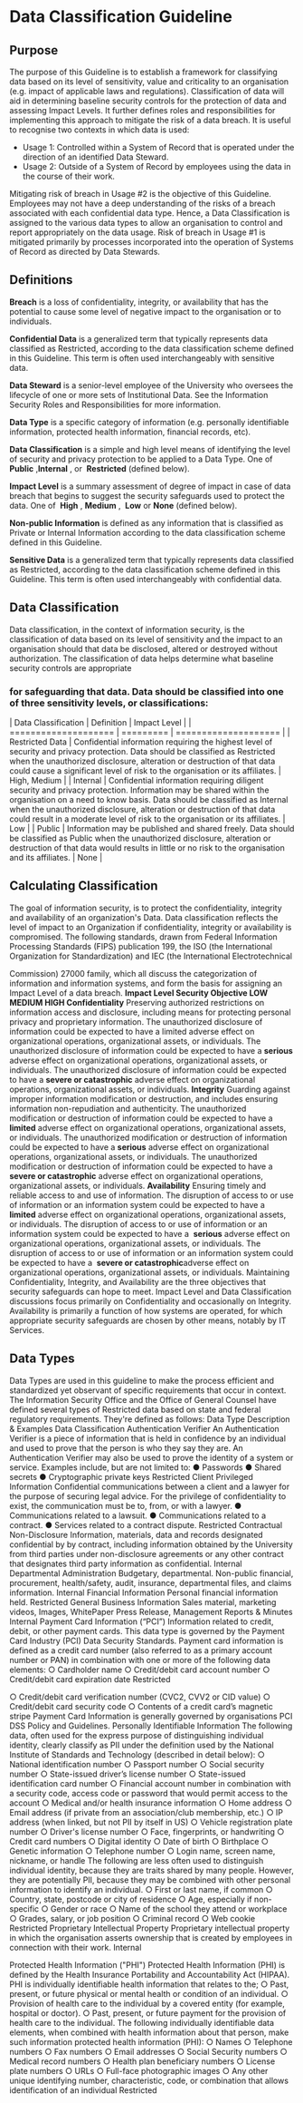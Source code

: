 # Data Classification Guideline

## Purpose

The purpose of this Guideline is to establish a framework for classifying data based on its level of
sensitivity, value and criticality to an organisation (e.g. impact of applicable laws and regulations).
Classification of data will aid in determining baseline security controls for the protection of data and
assessing Impact Levels. It further defines roles and responsibilities for implementing this approach to
mitigate the risk of a data breach.
It is useful to recognise two contexts in which data is used:

-  Usage 1: Controlled within a System of Record that is operated under the direction of an identified
Data Steward.
- Usage 2: Outside of a System of Record by employees using the data in the course of their work.

Mitigating risk of breach in Usage #2 is the objective of this Guideline. Employees may not have a deep
understanding of the risks of a breach associated with each confidential data type. Hence, a Data
Classification is assigned to the various data types to allow an organisation to control and report
appropriately on the data usage.
Risk of breach in Usage #1 is mitigated primarily by processes incorporated into the operation of Systems
of Record as directed by Data Stewards.

## Definitions

**Breach​** is a loss of confidentiality, integrity, or availability that has the potential to cause some level of
negative impact to the organisation or to individuals.

**Confidential Data​** is a generalized term that typically represents data classified as Restricted, according
to the data classification scheme defined in this Guideline. This term is often used interchangeably with
sensitive data.

**Data Steward​** is a senior-level employee of the University who oversees the lifecycle of one or more sets
of Institutional Data. See the Information Security Roles and Responsibilities for more information.

**Data Type​** is a specific category of information (e.g. personally identifiable information, protected health
information, financial records, etc).

**Data Classification​** is a simple and high level means of identifying the level of security and privacy
protection to be applied to a Data Type. One of ​ **Public​** ,​ **Internal​** , or ​ **Restricted​** (defined below).

**Impact Level​** is a summary assessment of degree of impact in case of data breach that begins to suggest
the security safeguards used to protect the data. One of ​ **High​** , ​ **Medium​** , ​ **Low​** or ​ **None​** (defined below).

**Non-public Information​** is defined as any information that is classified as Private or Internal Information
according to the data classification scheme defined in this Guideline.

**Sensitive Data​** is a generalized term that typically represents data classified as Restricted, according to
the data classification scheme defined in this Guideline. This term is often used interchangeably with
confidential data.

## Data Classification

Data classification, in the context of information security, is the classification of data based on its level of
sensitivity and the impact to an organisation should that data be disclosed, altered or destroyed without
authorization. The classification of data helps determine what baseline security controls are appropriate

### for safeguarding that data. Data should be classified into one of three sensitivity levels, or classifications:


| Data Classification  | Definition                                                                                                                                                                                                                                                                                                                                             | Impact Level         |
| ==================== | =========                                                                                                                                                                                                                                                                                                                                              | ==================== |
| Restricted Data      | Confidential information requiring the highest level of security and privacy protection. Data should be classified as Restricted when the unauthorized disclosure, alteration or destruction of that data could cause a significant level of risk to the organisation or its affiliates.                                                               | High, Medium         |
| Internal             | Confidential information requiring diligent security and privacy protection. Information may be shared within the organisation on a need to know basis. Data should be classified as Internal when the unauthorized disclosure, alteration or destruction of that data could result in a moderate level of risk to the organisation or its affiliates. | Low                  |
| Public               | Information may be published and shared freely. Data should be classified as Public when the unauthorized disclosure, alteration or destruction of that data would results in little or no risk to the organisation and its affiliates.                                                                                                                | None                 |

## Calculating Classification

The goal of information security, is to protect the confidentiality, integrity and availability of an
organization's Data. Data classification reflects the level of impact to an Organization if confidentiality,
integrity or availability is compromised.
The following standards, drawn from Federal Information Processing Standards (FIPS) publication 199, the
ISO (the International Organization for Standardization) and IEC (the International Electrotechnical


Commission) 27000 family, which all discuss the categorization of information and information systems,
and form the basis for assigning an Impact Level of a data breach.
**Impact Level
Security Objective LOW MEDIUM HIGH
Confidentiality**
Preserving authorized
restrictions on
information access and
disclosure, including
means for protecting
personal privacy and
proprietary information.
The unauthorized
disclosure of
information could be
expected to have a
limited adverse effect
on organizational
operations,
organizational assets,
or individuals.
The unauthorized
disclosure of
information could be
expected to have a
**serious​** adverse effect
on organizational
operations,
organizational assets,
or individuals.
The unauthorized
disclosure of
information could be
expected to have a
**severe or catastrophic**
adverse effect on
organizational
operations,
organizational assets,
or individuals.
**Integrity**
Guarding against
improper information
modification or
destruction, and
includes ensuring
information
non-repudiation and
authenticity.
The unauthorized
modification or
destruction of
information could be
expected to have a
**limited​** adverse effect
on organizational
operations,
organizational assets,
or individuals.
The unauthorized
modification or
destruction of
information could be
expected to have a
**serious​** adverse effect
on organizational
operations,
organizational assets,
or individuals.
The unauthorized
modification or
destruction of
information could be
expected to have a
**severe or catastrophic**
adverse effect on
organizational
operations,
organizational assets,
or individuals.
**Availability**
Ensuring timely and
reliable access to and
use of information.
The disruption of
access to or use of
information or an
information system
could be expected to
have a ​ **limited​** adverse
effect on organizational
operations,
organizational assets,
or individuals.
The disruption of
access to or use of
information or an
information system
could be expected to
have a ​ **serious​** adverse
effect on organizational
operations,
organizational assets,
or individuals.
The disruption of
access to or use of
information or an
information system
could be expected to
have a ​ **severe or
catastrophic​** adverse
effect on organizational
operations,
organizational assets,
or individuals.
Maintaining Confidentiality, Integrity, and Availability are the three objectives that security safeguards can
hope to meet. Impact Level and Data Classification discussions focus primarily on Confidentiality and
occasionally on Integrity. Availability is primarily a function of how systems are operated, for which
appropriate security safeguards are chosen by other means, notably by IT Services.

## Data Types


Data Types are used in this guideline to make the process efficient and standardized yet observant of
specific requirements that occur in context. The Information Security Office and the Office of General
Counsel have defined several types of Restricted data based on state and federal regulatory
requirements. They're defined as follows:
Data Type Description & Examples Data
Classification
Authentication
Verifier
An Authentication Verifier is a piece of information that is
held in confidence by an individual and used to prove that
the person is who they say they are. An Authentication
Verifier may also be used to prove the identity of a system
or service. Examples include, but are not limited to:
● Passwords
● Shared secrets
● Cryptographic private keys
Restricted
Client Privileged
Information
Confidential communications between a client and a
lawyer for the purpose of securing legal advice. For the
privilege of confidentiality to exist, the communication
must be to, from, or with a lawyer.
● Communications related to a lawsuit.
● Communications related to a contract.
● Services related to a contract dispute.
Restricted
Contractual
Non-Disclosure
Information, materials, data and records designated
confidential by by contract, including information obtained
by the University from third parties under non-disclosure
agreements or any other contract that designates third
party information as confidential.
Internal
Departmental
Administration
Budgetary, departmental. Non-public financial,
procurement, health/safety, audit, insurance, departmental
files, and claims information.
Internal
Financial
Information
Personal financial information held. Restricted
General Business
Information
Sales material, marketing videos, Images, WhitePaper
Press Release, Management Reports & Minutes
Internal
Payment Card
Information (“PCI”)
Information related to credit, debit, or other payment
cards. This data type is governed by the Payment Card
Industry (PCI) Data Security Standards. Payment card
information is defined as a credit card number (also
referred to as a primary account number or PAN) in
combination with one or more of the following data
elements:
○ Cardholder name
○ Credit/debit card account number
○ Credit/debit card expiration date
Restricted


○ Credit/debit card verification number (CVC2,
CVV2 or CID value)
○ Credit/debit card security code
○ Contents of a credit card’s magnetic stripe
Payment Card Information is generally governed by
organisations PCI DSS Policy and Guidelines.
Personally
Identifiable
Information
The following data, often used for the express purpose of
distinguishing individual identity, clearly classify as PII
under the definition used by the ​National Institute of
Standards and Technology​ (described in detail below):
○ National identification number
○ Passport number
○ Social security number
○ State-issued driver’s license number
○ State-issued identification card number
○ Financial account number in combination with a
security code, access code or password that
would permit access to the account
○ Medical and/or health insurance information
○ Home address
○ Email address (if private from an association/club
membership, etc.)
○ IP address (when linked, but not PII by itself in US)
○ Vehicle registration plate number
○ Driver's license number
○ Face, fingerprints, or handwriting
○ Credit card numbers
○ Digital identity
○ Date of birth
○ Birthplace
○ Genetic information
○ Telephone number
○ Login name, screen name, nickname, or handle
The following are less often used to distinguish individual
identity, because they are traits shared by many people.
However, they are potentially PII, because they may be
combined with other personal information to identify an
individual.
○ First or last name, if common
○ Country, state, postcode or city of residence
○ Age, especially if non-specific
○ Gender or race
○ Name of the school they attend or workplace
○ Grades, salary, or job position
○ Criminal record
○ Web cookie
Restricted
Proprietary
Intellectual
Property
Proprietary intellectual property in which the organisation
asserts ownership that is created by employees in
connection with their work.
Internal


Protected Health
Information ("PHI")
Protected Health Information (PHI) is defined by the Health
Insurance Portability and Accountability Act (HIPAA). PHI is
individually identifiable health information that relates to
the;
○ Past, present, or future physical or mental health
or condition of an individual.
○ Provision of health care to the individual by a
covered entity (for example, hospital or doctor).
○ Past, present, or future payment for the provision
of health care to the individual.
The following individually identifiable data elements, when
combined with health information about that person, make
such information protected health information (PHI):
○ Names
○ Telephone numbers
○ Fax numbers
○ Email addresses
○ Social Security numbers
○ Medical record numbers
○ Health plan beneficiary numbers
○ License plate numbers
○ URLs
○ Full-face photographic images
○ Any other unique identifying number,
characteristic, code, or combination that allows
identification of an individual
Restricted








